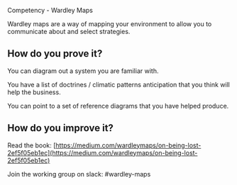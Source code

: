 Competency - Wardley Maps

Wardley maps are a way of mapping your environment to allow you to communicate about and select strategies.

## How do you prove it?

You can diagram out a system you are familiar with.  

You have a list of doctrines / climatic patterns anticipation that you think will help the business.

You can point to a set of reference diagrams that you have helped produce.

## How do you improve it?

Read the book: [https://medium.com/wardleymaps/on-being-lost-2ef5f05eb1ec](https://medium.com/wardleymaps/on-being-lost-2ef5f05eb1ec) 

Join the working group on slack: #wardley-maps

